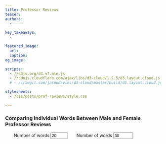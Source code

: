 ```yaml
---
title: Professor Reviews
teaser: 
authors:
  - 

key_takeaways:
  - 

featured_image:
  url: 
  caption: 
og_image:

scripts:
  - //d3js.org/d3.v7.min.js
  - //cdnjs.cloudflare.com/ajax/libs/d3-cloud/1.2.5/d3.layout.cloud.js
  # - //rawgit.com/jasondavies/d3-cloud/master/build/d3.layout.cloud.js

stylesheets:
  - /css/posts/prof-reviews/style.css

---
```


### Comparing Individual Words Between Male and Female Professor Reviews
<!-- <script type="module" src="/js/posts/prof-reviews/require.js"></script> -->
<script type="module" src="/js/posts/prof-reviews/dropdownMenu.js"></script>
<script type="module" src="/js/posts/prof-reviews/word_freq.js"></script>
<script type="module" src="/js/posts/prof-reviews/word_cloud.js"></script>

<div id="stats-menu1" style="display: inline; float: left;">
</div>
<div id="stats-menu1a" style="display: inline; float: left; padding-left: 2em">
  <label for="num-words-input1" 
    style="display: inline-block; text-align: right">
    Number of words
  </label>
  <input type="number" min="15" max="40" step="5" value="20" id="num-words-input1">
</div> 

<div id="stat-svg-div">
</div>

<div id="stats-menu2" style="display: inline; float: left;">
</div>
<div id="stats-menu2a" style="display: inline; float: left;">
  <label for="num-words-input2" 
    style="display: inline-block; text-align: right; padding-left: 2em">
    Number of words
  </label>
  <input type="number" min="10" max="100" step="10" value="30" id="num-words-input2">
</div> 

<div id="num-words2">
</div>

<div id="cloud-svg-div">
</div>